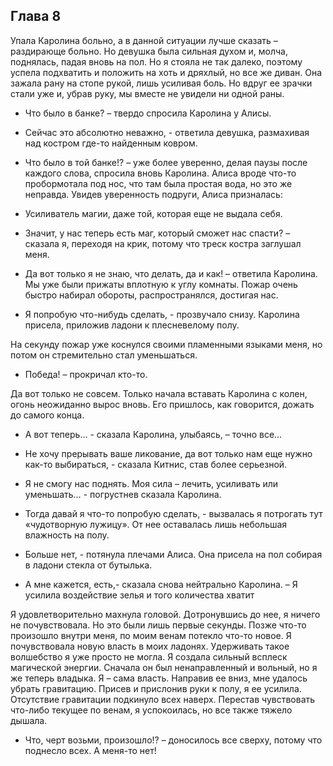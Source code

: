 ## Глава 8

Упала Каролина больно, а в данной ситуации лучше сказать – раздирающе больно. Но девушка была сильная духом и, молча,
поднялась, падая вновь на пол. Но я стояла не так далеко, поэтому успела подхватить и положить на хоть и дряхлый, но все
же диван. Она зажала рану на стопе рукой, лишь усиливая боль. Но вдруг ее зрачки стали уже и, убрав руку, мы вместе не
увидели ни одной раны.

- Что было в банке? – твердо спросила Каролина у Алисы.

- Сейчас это абсолютно неважно, - ответила девушка, размахивая над костром где-то найденным ковром.

- Что было в той банке!? – уже более уверенно, делая паузы после каждого слова, спросила вновь Каролина. Алиса вроде
  что-то пробормотала под нос, что там была простая вода, но это же неправда. Увидев уверенность подруги, Алиса
  призналась:

- Усиливатель магии, даже той, которая еще не выдала себя.

- Значит, у нас теперь есть маг, который сможет нас спасти? – сказала я, переходя на крик, потому что треск костра
  заглушал меня.

- Да вот только я не знаю, что делать, да и как! – ответила Каролина. Мы уже были прижаты вплотную к углу комнаты. Пожар
  очень быстро набирал обороты, распространялся, достигая нас.

- Я попробую что-нибудь сделать, - прозвучало снизу. Каролина присела, приложив ладони к плесневелому полу.

На секунду пожар уже коснулся своими пламенными языками меня, но потом он стремительно стал уменьшаться.

- Победа! – прокричал кто-то.

Да вот только не совсем. Только начала вставать Каролина с колен, огонь неожиданно вырос вновь. Его пришлось, как
говорится, дожать до самого конца.

- А вот теперь… - сказала Каролина, улыбаясь, – точно все…

- Не хочу прерывать ваше ликование, да вот только нам еще нужно как-то выбираться, - сказала Китнис, став более
  серьезной.

- Я не смогу нас поднять. Моя сила – лечить, усиливать или уменьшать… - погрустнев сказала Каролина.

- Тогда давай я что-то попробую сделать, - вызвалась я потрогать тут «чудотворную лужицу». От нее оставалась лишь
  небольшая влажность на полу.

- Больше нет, - потянула плечами Алиса. Она присела на пол собирая в ладони стекла от бутылька.

- А мне кажется, есть,- сказала снова нейтрально Каролина. – Я усилила воздействие зелья и того количества хватит

Я удовлетворительно махнула головой. Дотронувшись до нее, я ничего не почувствовала. Но это были лишь первые секунды.
Позже что-то произошло внутри меня, по моим венам потекло что-то новое. Я почувствовала новую власть в моих ладонях.
Удерживать такое волшебство я уже просто не могла. Я создала сильный всплеск магической энергии. Сначала он был
ненаправленный и вольный, но я же теперь владыка. Я – сама власть. Направив ее вниз, мне удалось убрать гравитацию.
Присев и прислонив руки к полу, я ее усилила. Отсутствие гравитации подкинуло всех наверх. Перестав чувствовать что-либо
текущее по венам, я успокоилась, но все также тяжело дышала.

- Что, черт возьми, произошло!? – доносилось все сверху, потому что поднесло всех. А меня-то нет!
